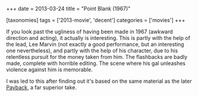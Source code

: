 +++
date = 2013-03-24
title = "Point Blank (1967)"

[taxonomies]
tags = ['2013-movie', 'decent']
categories = ['movies']
+++

If you look past the ugliness of having been made in 1967 (awkward
direction and acting), it actually is interesting. This is partly with
the help of the lead, Lee Marvin (not exactly a good performance, but an
interesting one nevertheless), and partly with the help of his
character, due to his relentless pursuit for the money taken from him.
The flashbacks are badly made, complete with horrible editing. The scene
where his gal unleashes violence against him is memorable.

I was led to this after finding out it's based on the same material as
the later [Payback], a far superior take.

  [Payback]: http://tshepang.net/payback-1999
